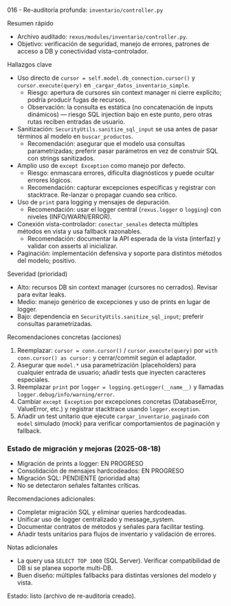 016 - Re-auditoría profunda: `inventario/controller.py`

Resumen rápido
- Archivo auditado: `rexus/modules/inventario/controller.py`.
- Objetivo: verificación de seguridad, manejo de errores, patrones de acceso a DB y conectividad vista-controlador.

Hallazgos clave
- Uso directo de `cursor = self.model.db_connection.cursor()` y `cursor.execute(query)` en `_cargar_datos_inventario_simple`.
  - Riesgo: apertura de cursores sin context manager ni cierre explícito; podría producir fugas de recursos.
  - Observación: la consulta es estática (no concatenación de inputs dinámicos) — riesgo SQL injection bajo en este punto, pero otras rutas reciben entradas de usuario.
- Sanitización: `SecurityUtils.sanitize_sql_input` se usa antes de pasar términos al modelo en `buscar_productos`.
  - Recomendación: asegurar que el modelo usa consultas parametrizadas; preferir pasar parámetros en vez de construir SQL con strings sanitizados.
- Amplio uso de `except Exception` como manejo por defecto.
  - Riesgo: enmascara errores, dificulta diagnósticos y puede ocultar errores lógicos.
  - Recomendación: capturar excepciones específicas y registrar con stacktrace. Re-lanzar o propagar cuando sea crítico.
- Uso de `print` para logging y mensajes de depuración.
  - Recomendación: usar el logger central (`rexus.logger` o `logging`) con niveles (INFO/WARN/ERROR).
- Conexión vista-controlador: `conectar_senales` detecta múltiples métodos en vista y usa fallback razonables.
  - Recomendación: documentar la API esperada de la vista (interfaz) y validar con asserts al inicializar.
- Paginación: implementación defensiva y soporte para distintos métodos del modelo; positivo.

Severidad (prioridad)
- Alto: recursos DB sin context manager (cursores no cerrados). Revisar para evitar leaks.
- Medio: manejo genérico de excepciones y uso de prints en lugar de logger.
- Bajo: dependencia en `SecurityUtils.sanitize_sql_input`; preferir consultas parametrizadas.

Recomendaciones concretas (acciones)
1. Reemplazar: `cursor = conn.cursor()` / `cursor.execute(query)` por `with conn.cursor() as cursor:` y cerrar/commit según el adaptador.
2. Asegurar que `model.*` usa parametrización (placeholders) para cualquier entrada de usuario; añadir tests que inyecten caracteres especiales.
3. Reemplazar `print` por `logger = logging.getLogger(__name__)` y llamadas `logger.debug/info/warning/error`.
4. Cambiar `except Exception` por excepciones concretas (DatabaseError, ValueError, etc.) y registrar stacktrace usando `logger.exception`.
5. Añadir un test unitario que ejecute `cargar_inventario_paginado` con `model` simulado (mock) para verificar comportamientos de paginación y fallback.

### Estado de migración y mejoras (2025-08-18)
- Migración de prints a logger: EN PROGRESO
- Consolidación de mensajes hardcodeados: EN PROGRESO
- Migración SQL: PENDIENTE (prioridad alta)
- No se detectaron señales faltantes críticas.

Recomendaciones adicionales:
- Completar migración SQL y eliminar queries hardcodeadas.
- Unificar uso de logger centralizado y message_system.
- Documentar contratos de métodos y señales para facilitar testing.
- Añadir tests unitarios para flujos de inventario y validación de errores.

Notas adicionales
- La query usa `SELECT TOP 1000` (SQL Server). Verificar compatibilidad de DB si se planea soporte multi-DB.
- Buen diseño: múltiples fallbacks para distintas versiones del modelo y vista.

Estado: listo (archivo de re-auditoría creado).
